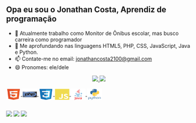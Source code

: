 ## Opa eu sou o Jonathan Costa, Aprendiz de programação

- 🔭 Atualmente trabalho como Monitor de Ônibus escolar, mas busco carreira como programador
- 🌱 Me aprofundando nas linguagens HTML5, PHP, CSS, JavaScript, Java e Python.
- 📫 Contate-me no email: jonathancosta2100@gmail.com
- 😄 Pronomes: ele/dele

<div align="center">
  <a href="https://github.com/JonathanSantos2000">
  <img height="180em" src="https://github-readme-stats.vercel.app/api?username=JonathanSantos2000&show_icons=true&theme=vision-friendly-dark&include_all_commits=true&count_private=true"/>
  <img height="180em" src="https://github-readme-stats.vercel.app/api/top-langs/?username=JonathanSantos2000&layout=compact&langs_count=7&theme=vision-friendly-dark"/>
</div>
  
<div style="display: inline_block"><br>
  <img align="center" alt="Jonathan-HTML" height="30" width="40" src="https://raw.githubusercontent.com/devicons/devicon/master/icons/html5/html5-original.svg">
  <img align="center" alt="Jonathan-PHP" height="30" width="40" src="https://github.com/devicons/devicon/blob/master/icons/php/php-original.svg">
  <img align="center" alt="Jonathan-CSS" height="30" width="40" src="https://raw.githubusercontent.com/devicons/devicon/master/icons/css3/css3-original.svg">
  <img align="center" alt="Jonathan-Js" height="30" width="40" src="https://raw.githubusercontent.com/devicons/devicon/master/icons/javascript/javascript-plain.svg"> 
  <img align="center" alt="Jonathan-Java" height="30" width="40" src="https://github.com/devicons/devicon/blob/master/icons/java/java-original-wordmark.svg">
  <img align="center" alt="Jonathan-Python" height="30" width="40" src="https://github.com/devicons/devicon/blob/master/icons/python/python-original-wordmark.svg">
</div>
  
  ##
  <div> 
  <a href="https://www.instagram.com/_tiwjhow_/" target="_blank"><img src="https://img.shields.io/badge/-Instagram-%23E4405F?style=for-the-badge&logo=instagram&logoColor=white" target="_blank"></a>
  <a href = "mailto:jonathancosta2100@gmail.com"><img src="https://img.shields.io/badge/-Gmail-%23333?style=for-the-badge&logo=gmail&logoColor=white" target="_blank"></a>
  <a href="https://www.linkedin.com/in/jonathan-costa-418073221/" target="_blank"><img src="https://img.shields.io/badge/-LinkedIn-%230077B5?style=for-the-badge&logo=linkedin&logoColor=white" target="_blank"></a> 
 
 
</div>
